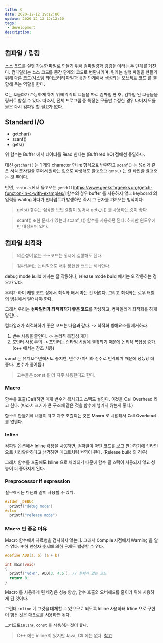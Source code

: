 ```yaml
---
title: C
date: 2020-12-12 19:12:80
update: 2020-12-12 19:12:80
tags:
 - development
description:
---
```


## 컴파일 / 링킹

소스 코드를 실행 가능한 파일로 만들기 위해 컴파일링과 링킹을 이라는 두 단계를 거친다. 컴파일러는 소스 코드를 중간 단계의 코드로 변환시키며, 링커는 실행 파일을 만들기 위해 다른 코드(시스템 라이브러리 파일과 중간 단계에서 생성되는 오브젝트 코드)를 결합해 주는 역할을 한다.

C는 모듈화가 가능하게 하기 위해 각각의 모듈을 따로 컴파일 한 후, 컴파일 된 모듈들을 링커로 합칠 수 있다. 따라서, 전체 프로그램 중 특정한 모듈만 수정한 경우 나머지 모듈을은 다시 컴파일 할 필요가 없다.

## Standard I/O

- getchar()
- scanf()
- gets()

위 함수는 Buffer 에서 데이터를 Read 한다는 (Buffered I/O) 점에선 동일하다.

대신 `getchar()` 는 1 개의 character 만 int 형식으로 반환하고 `scanf()` 는 %d 와 같은 서식 문자열을 주어서 원하는 값으로 파싱해도 들고오고 `gets()` 는 한 라인을 들고오는 것 뿐이다.

반면, `conio.h` 에서 들고오는 `getch()`[https://www.geeksforgeeks.org/getch-function-in-c-with-examples/] 함수의 경우 buffer 를 사용하지 않고 keyboard 의 입력을 waitng 하다가 인터럽트가 발생하면 즉시 그 문자를 가져오는 방식이다.

> gets() 함수는 심각한 보안 결함이 있어서 gets_s() 를 사용하는 것이 좋다.

> scanf() 또한 문제가 있는데 scanf_s() 함수를 사용하면 된다. 하지만 윈도우에만 내장되어 있다.

## 컴파일 최적화

> 의존성이 없는 소스코드는 동시에 실행해도 된다.

> 컴파일러는 논리적으로 매우 당연한 코드는 제거한다.

debug mode build 에서는 잘 작동하나, release mode build 에서는 오 작동하는 경우가 있다.

우리가 하이 래벨 코드 상에서 최적화 해서 짜는 건 어렵다. 그리고 최적화는 로우 래벨의 범위에서 일어나야 한다.

그래서 우리는 **컴파일러가 최적화하기 좋은 코드**를 작성하고, 컴파일러가 최적화를 하게 맡긴다.

컴파일러가 최적화하기 좋은 코드는 다음과 같다. -> 최적화 방해요소를 제거하라.

1. 변수 사용을 줄인다. -> 논리적 복잡성 제거
2. 포인터 사용 주의 -> 포인터는 런타임 시점에 결정되기 때문에 논리적 복잡성 증가. (c++ 에서는 참조 사용)

const 는 유지보수면에서도 좋지만, 변수가 아니라 상수로 인식되기 때문에 성능상 더 좋다. (변수가 줄어듬.)

> 고수들은 const 를 더 자주 사용한다고 한다.

### Macro

함수를 호출(Call)하면 매개 변수가 복사되고 스택도 쌓인다. 이것을 Call Overhead 라고 한다. (따라서 크기가 큰 구조체 같은 것을 함수에 넘기지 않는게 좋다.)

함수로 만들기에 내용이 작고 자주 호출되는 것은 Macro 로 사용해서 Call Overhead 를 없앤다.

### Inline

컴파일 옵션에서 Inline 확장을 사용하면, 컴파일이 어떤 코드를 보고 판단하기에 인라인으로 처리할만하다고 생각하면 매크로처럼 번역이 된다. (Release build 의 경우)

그래서 함수를 호출해도 Inline 으로 처리되기 때문에 함수 콜 스택이 사용되지 않고 성능이 더 좋아지게 된다.

### Preprocessor If expression

실무에서는 다음과 같이 사용할 수 있다.

```c
#ifdef _DEBUG
  printf("debug mode")
#else
  printf("release mode")
```

### Macro 안 좋은 이유

Macro 함수에서 자료형을 검사하지 않는다. 그래서 Compile 시점에서 Warning 을 알 수 없다. 또한 연산자 순서에 의한 문제도 발생할 수 있다.

```c
#define ADD(a, b) (a + b)

int main(void)
{
  printf("%d\n", ADD(3, 4.5)); // 문제가 있는 코드
  return 0;
}
```

Macro 를 사용하게 된 배경은 성능 향상, 함수 호출의 오버헤드를 줄이기 위해 사용하게 된 것이다.

그런데 `inline` 이 그것을 대체할 수 있으므로 되도록 Inline 사용하돼 Inline 으로 구현이 힘든 것은 매크로를 사용하면 된다.

그러므로`inline`, `const` 를 사용하는 것이 좋다.

> C++ 에는 inline 이 있지만 Java, C# 에는 없다. [참고](https://stackoverflow.com/questions/2096361/are-there-inline-functions-in-java)
